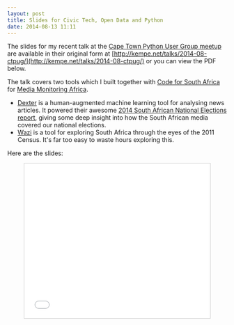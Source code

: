 ```yaml
---
layout: post
title: Slides for Civic Tech, Open Data and Python
date: 2014-08-13 11:11
---
```


The slides for my recent talk at the [Cape Town Python User Group meetup](http://www.meetup.com/Cape-Town-Python-Users-Group-CTPUG/) are available in their original form at [http://kempe.net/talks/2014-08-ctpug/](http://kempe.net/talks/2014-08-ctpug/) or you can view the PDF below.

The talk covers two tools which I built together with [Code for South Africa](http://code4sa.org) for [Media Monitoring Africa](http://www.mediamonitoringafrica.org/).

* [Dexter](https://github.com/Code4SA/mma-dexter) is a human-augmented machine learning tool for analysing news articles. It powered their awesome [2014 South African National Elections report](http://elections2014.mediamonitoringafrica.org/), giving some deep insight into how the South African media covered our national elections.
* [Wazi](http://wazimap.co.za/) is a tool for exploring South Africa through the eyes of the 2011 Census. It's far too easy to waste hours exploring this.

Here are the slides:

<div style="text-align: center">
  <iframe src="//www.slideshare.net/slideshow/embed_code/37943906" width="427" height="356" frameborder="0" marginwidth="0" marginheight="0" scrolling="no" style="border:1px solid #CCC; border-width:1px; margin-bottom:5px; max-width: 100%;" allowfullscreen></iframe>
</div>
